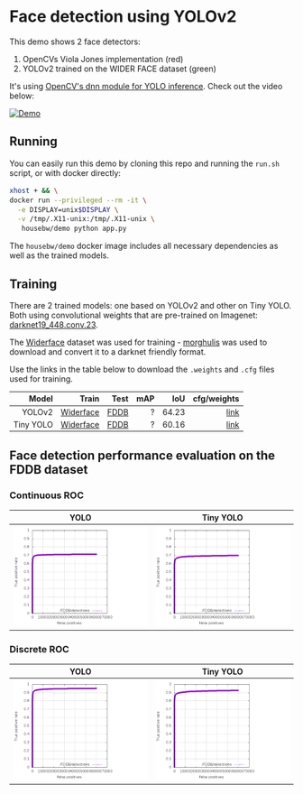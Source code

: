 # Face detection using YOLOv2

This demo shows 2 face detectors:

1) OpenCVs Viola Jones implementation (red)
2) YOLOv2 trained on the WIDER FACE dataset (green)

It's using  [OpenCV's dnn module for YOLO inference](https://github.com/opencv/opencv/pull/9705).
Check out the video below:

[![Demo](http://img.youtube.com/vi/dkTi8naw67Y/0.jpg)](http://www.youtube.com/watch?v=dkTi8naw67Y)

## Running

You can easily run this demo by cloning this repo and running the `run.sh` script, or with docker directly:

```bash
xhost + && \
docker run --privileged --rm -it \
  -e DISPLAY=unix$DISPLAY \
  -v /tmp/.X11-unix:/tmp/.X11-unix \
   housebw/demo python app.py
```

The `housebw/demo` docker image includes all necessary dependencies as well as the trained models.

## Training

There are 2 trained models: one based on YOLOv2 and other on Tiny YOLO. Both using convolutional weights that are pre-trained on Imagenet: 
[darknet19_448.conv.23](https://pjreddie.com/media/files/darknet19_448.conv.23).

The [Widerface](http://mmlab.ie.cuhk.edu.hk/projects/WIDERFace/) dataset was used for training - [morghulis](https://github.com/the-house-of-black-and-white/morghulis) was used to 
download and convert it to a darknet friendly format.

Use the links in the table below to download the `.weights` and `.cfg` files used for training.


Model | Train | Test | mAP | IoU | cfg/weights
---: | ---: | ---: | ---: | ---: | ---:
YOLOv2 | [Widerface](http://mmlab.ie.cuhk.edu.hk/projects/WIDERFace/) | [FDDB](http://vis-www.cs.umass.edu/fddb/) | ? | 64.23 | [link](https://drive.google.com/open?id=1_Uj59hkJEpht2ykZphW4m-l42odwkPJB)
Tiny YOLO | [Widerface](http://mmlab.ie.cuhk.edu.hk/projects/WIDERFace/) | [FDDB](http://vis-www.cs.umass.edu/fddb/) | ? | 60.16 |  [link](https://drive.google.com/open?id=1koNNZv53JXzcgP_5sPMUVlAnB7HW8uLc)


## Face detection performance **evaluation** on the FDDB dataset

### Continuous ROC

YOLO | Tiny YOLO 
:---: | :---: | 
![YOLO](images/Yolo-1400-ContROC.png) | ![Tiny YOLO](images/TinyYolo-13000-ContROC.png)

### Discrete ROC

YOLO | Tiny YOLO 
:---: | :---: | 
![YOLO](images/Yolo-1400-DiscROC.png) | ![Tiny YOLO](images/TinyYolo-13000-DiscROC.png)


 


    

